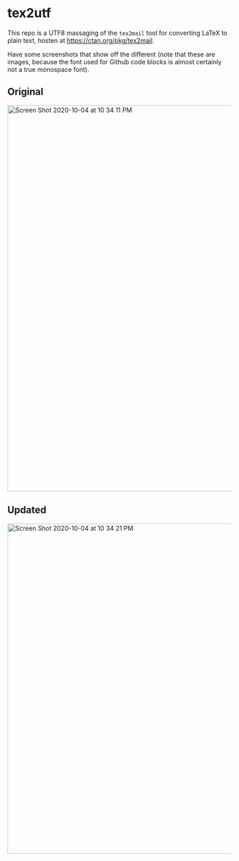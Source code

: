 # tex2utf

This repo is a UTF8 massaging of the `tex2mail` tool for converting LaTeX to plain text, hosten at https://ctan.org/pkg/tex2mail.

Have some screenshots that show off the different (note that these are images, because the font used for Github code blocks is almost certainly not a true monospace font).

## Original

<img width="866" alt="Screen Shot 2020-10-04 at 10 34 11 PM" src="https://user-images.githubusercontent.com/177243/95043598-1e672480-0692-11eb-920a-b8d55486d91d.png">

## Updated

<img width="741" alt="Screen Shot 2020-10-04 at 10 34 21 PM" src="https://user-images.githubusercontent.com/177243/95043610-24f59c00-0692-11eb-9835-3de1f71ab11c.png">
